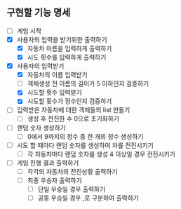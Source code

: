 ## 구현할 기능 명세
- [ ] 게임 시작
- [x] 사용자의 입력을 받기위한 출력하기
  - [x] 자동차 이름을 입력하게 출력하기
  - [x] 시도 횟수를 입력하게 출력하기
- [x] 사용자의 입력받기
  - [x] 자동차의 이름 입력받기
  - [ ] 객체생성 전 이름의 길이가 5 이하인지 검증하기
  - [x] 시도할 횟수 입력받기
  - [x] 시도할 횟수가 정수인지 검증하기
- [ ] 입력받은 자동차에 대한 객체들의 list 만들기
  - [ ] 생성 후 전진한 수 0으로 초기화하기
- [ ] 랜덤 숫자 생성하기
  - [ ] 0에서 9까지의 정수 중 한 개의 정수 생성하기
- [ ] 시도 할 때마다 랜덤 숫자를 생성하여 차를 전진시키기
  - [ ] 각 자동차마다 랜덤 숫자를 생성 4 이상일 경우 전진시키기
- [ ] 게임 진행 결과 출력하기
  - [ ] 각각의 자동차의 전진상황 출력하기
  - [ ] 최종 우승자 출력하기
    - [ ] 단일 우승일 경우 출력하기
    - [ ] 공동 우승일 경우 ,로 구분하여 출력하기 
